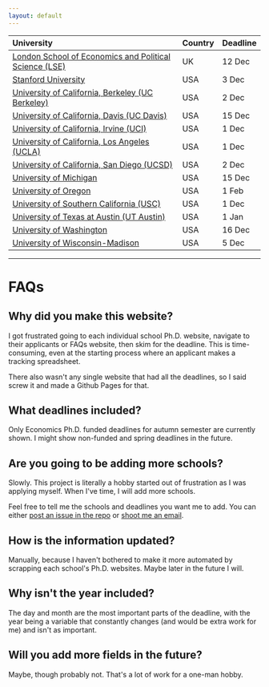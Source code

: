 ```yaml
---
layout: default
---
```


| University                                                                                                                        | Country | Deadline |
|:----------------------------------------------------------------------------------------------------------------------------------|:--------|:---------|
| [London School of Economics and Political Science (LSE)](http://www.lse.ac.uk/economics/study/research/phd-admissions-faqs)       | UK      | 12 Dec   |
| [Stanford University](https://economics.stanford.edu/graduate/applying-stanford)                                                  | USA     | 3 Dec    |
| [University of California, Berkeley (UC Berkeley)](https://www.econ.berkeley.edu/grad/admissions/instructions)                    | USA     | 2 Dec    |
| [University of California, Davis (UC Davis)](https://economics.ucdavis.edu/graduate-program/prosp-students/admission-information) | USA     | 15 Dec   |
| [University of California, Irvine (UCI)](https://www.economics.uci.edu/grad/admissions.php)                                       | USA     | 1 Dec    |
| [University of California, Los Angeles (UCLA)](https://economics.ucla.edu/graduate/prospective-students)                          | USA     | 1 Dec    |
| [University of California, San Diego (UCSD)](https://apply.grad.ucsd.edu/departments/economics)                                   | USA     | 2 Dec    |
| [University of Michigan](https://lsa.umich.edu/econ/doctoral-program/phd-application-process.html)                                | USA     | 15 Dec   |
| [University of Oregon](https://economics.uoregon.edu/graduate-studies/how-to-apply/)                                              | USA     | 1 Feb    |
| [University of Southern California (USC)](https://dornsife.usc.edu/econ/admissions/)                                              | USA     | 1 Dec    |
| [University of Texas at Austin (UT Austin)](https://liberalarts.utexas.edu/economics/phd/Admissions/Requirements.php)             | USA     | 1 Jan    |
| [University of Washington](https://econ.washington.edu/graduate-application-procedure-forms)                                      | USA     | 16 Dec   |
| [University of Wisconsin-Madison](https://econ.wisc.edu/doctoral/admissions/#application-process)                                 | USA     | 5 Dec    |

* * *

# FAQs

## Why did you make this website?

I got frustrated going to each individual school Ph.D. website, navigate to their applicants or FAQs website, then skim for the deadline. This is time-consuming, even at the starting process where an applicant makes a tracking spreadsheet.

There also wasn't any single website that had all the deadlines, so I said screw it and made a Github Pages for that.

## What deadlines included?

Only Economics Ph.D. funded deadlines for autumn semester are currently shown. I might show non-funded and spring deadlines in the future.

## Are you going to be adding more schools?

Slowly. This project is literally a hobby started out of frustration as I was applying myself. When I've time, I will add more schools.

Feel free to tell me the schools and deadlines you want me to add. You can either [post an issue in the repo](https://github.com/PaulTran47/econ-grad-app-deadlines/issues) or [shoot me an email](mailto:gwong.lee@gmail.com).

## How is the information updated?

Manually, because I haven't bothered to make it more automated by scrapping each school's Ph.D. websites. Maybe later in the future I will.

## Why isn't the year included?

The day and month are the most important parts of the deadline, with the year being a variable that constantly changes (and would be extra work for me) and isn't as important.

## Will you add more fields in the future?

Maybe, though probably not. That's a lot of work for a one-man hobby.
